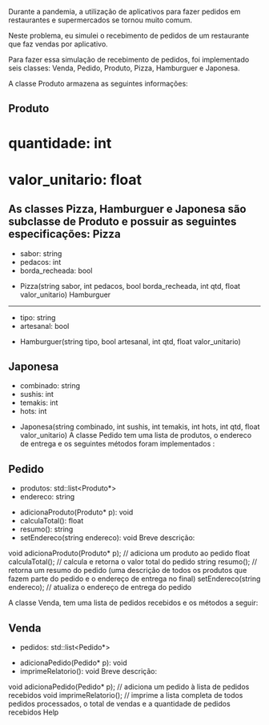Durante a pandemia, a utilização de aplicativos para fazer pedidos em restaurantes e supermercados se tornou muito comum.

Neste problema, eu simulei o recebimento de pedidos de um restaurante que faz vendas por aplicativo.

Para fazer essa simulação de recebimento de pedidos, foi implementado seis classes: Venda, Pedido, Produto, Pizza, Hamburguer e Japonesa. 



A classe Produto armazena as seguintes informações:

Produto
------------------------------------------------------------------------------------------------------------------------------------------------------------------------------------------------------------
# quantidade: int
# valor_unitario: float
As classes Pizza, Hamburguer e Japonesa são subclasse de Produto e possuir as seguintes especificações:
Pizza
------------------------------------------------------------------------------------------------------------------------------------------------------------------------------------------------------------
- sabor: string
- pedacos: int
- borda_recheada: bool
+ Pizza(string sabor, int pedacos, bool borda_recheada, int qtd, float valor_unitario)
Hamburguer
------------------------------------------------------------------------------------------------------------------------------------------------------------------------------------------------------------
- tipo: string
- artesanal: bool
+ Hamburguer(string tipo, bool artesanal, int qtd, float valor_unitario)

Japonesa
------------------------------------------------------------------------------------------------------------------------------------------------------------------------------------------------------------
- combinado: string
- sushis: int
- temakis: int
- hots: int
+ Japonesa(string combinado, int sushis, int temakis, int hots, int qtd, float valor_unitario)
A classe Pedido tem uma lista de produtos, o endereco de entrega e os seguintes métodos foram implementados :

Pedido
------------------------------------------------------------------------------------------------------------------------------------------------------------------------------------------------------------
- produtos: std::list<Produto*>
- endereco: string
+ adicionaProduto(Produto* p): void
+ calculaTotal(): float
+ resumo(): string
+ setEndereco(string endereco): void
Breve descrição:

void adicionaProduto(Produto* p); // adiciona um produto ao pedido
float calculaTotal(); // calcula e retorna o valor total do pedido
string resumo(); // retorna um resumo do pedido (uma descrição de todos os produtos que fazem parte do pedido e o endereço de entrega no final)
setEndereco(string endereco); // atualiza o endereço de entrega do pedido

A classe Venda, tem uma lista de pedidos recebidos e os métodos a seguir:

Venda
------------------------------------------------------------------------------------------------------------------------------------------------------------------------------------------------------------
- pedidos: std::list<Pedido*>
+ adicionaPedido(Pedido* p): void
+ imprimeRelatorio(): void
Breve descrição:

void adicionaPedido(Pedido* p); // adiciona um pedido à lista de pedidos recebidos
void imprimeRelatorio(); // imprime a lista completa de todos pedidos processados, o total de vendas e a quantidade de pedidos recebidos
Help
